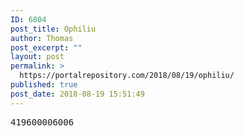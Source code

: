```yaml
---
ID: 6804
post_title: Ophiliu
author: Thomas
post_excerpt: ""
layout: post
permalink: >
  https://portalrepository.com/2018/08/19/ophiliu/
published: true
post_date: 2018-08-19 15:51:49
---
```

<pre>419600006006</pre>